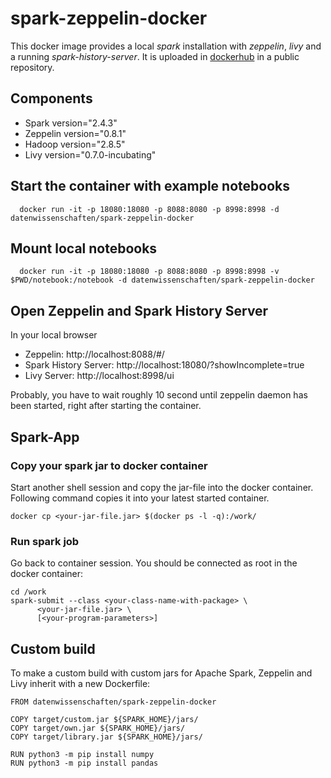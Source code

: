# spark-zeppelin-docker 

This docker image provides a local *spark* installation with *zeppelin*, *livy* and a running *spark-history-server*.
It is uploaded in [dockerhub](https://hub.docker.com/r/datenwissenschaften/spark-zeppelin-docker/) in a public repository.

## Components

- Spark version="2.4.3"
- Zeppelin version="0.8.1"
- Hadoop version="2.8.5"
- Livy version="0.7.0-incubating"

## Start the container with example notebooks

```
  docker run -it -p 18080:18080 -p 8088:8080 -p 8998:8998 -d datenwissenschaften/spark-zeppelin-docker
```

## Mount local notebooks

```
  docker run -it -p 18080:18080 -p 8088:8080 -p 8998:8998 -v $PWD/notebook:/notebook -d datenwissenschaften/spark-zeppelin-docker
```

## Open Zeppelin and Spark History Server  

In your local browser 
- Zeppelin: http://localhost:8088/#/
- Spark History Server: http://localhost:18080/?showIncomplete=true
- Livy Server: http://localhost:8998/ui

Probably, you have to wait roughly 10 second until zeppelin daemon has been started, right after starting the container.

## Spark-App
 
### Copy your spark jar to docker container

Start another shell session and copy the jar-file into the docker container.
Following command copies it into your latest started container.

```
docker cp <your-jar-file.jar> $(docker ps -l -q):/work/
```

###  Run spark job

Go back to container session. You should be connected as root in the docker container:

```
cd /work
spark-submit --class <your-class-name-with-package> \
      <your-jar-file.jar> \
      [<your-program-parameters>]
```

## Custom build

To make a custom build with custom jars for Apache Spark, Zeppelin and Livy inherit with a new Dockerfile:

```
FROM datenwissenschaften/spark-zeppelin-docker

COPY target/custom.jar ${SPARK_HOME}/jars/
COPY target/own.jar ${SPARK_HOME}/jars/
COPY target/library.jar ${SPARK_HOME}/jars/

RUN python3 -m pip install numpy
RUN python3 -m pip install pandas
```
